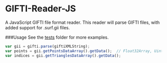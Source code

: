 # GIFTI-Reader-JS
A JavaScript GIFTI file format reader.  This reader will parse GIFTI files, with added support for .surf.gii files.

###Usage
See the [tests](https://github.com/rii-mango/GIFTI-Reader-JS/tree/master/tests) folder for more examples.

```javascript
var gii = gifti.parse(giftiXMLString);
var points = gii.getPointsDataArray().getData();  // Float32Array, Uint8Array or Int32Array as specified in GIFTI header
var indices = gii.getTrianglesDataArray().getData();
```
